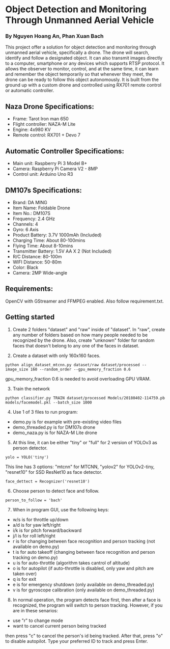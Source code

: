 # Object Detection and Monitoring Through Unmanned Aerial Vehicle
### By Nguyen Hoang An, Phan Xuan Bach
This project offer a solution for object detection and monitoring through unmanned aerial vehicle, specifically a drone. The drone will search, identify and follow a designated object. It can also transmit images directly to a computer, smartphone or any devices which supports RTSP protocol. It allows the observer to monitor, control, and at the same time, it can learn and remember the object temporarily so that whenever they meet, the drone can be ready to follow this object autonomously.
It is built from the ground up with a custom drone and controlled using RX701 remote control or automatic controller.

## Naza Drone Specifications:
* Frame: Tarot Iron man 650
* Flight controller: NAZA-M Lite
* Engine: 4x980 KV
* Remote control: RX701 + Devo 7

## Automatic Controller Specifications:
* Main unit: Raspberry Pi 3 Model B+
* Camera: Raspberry Pi Camera V2 - 8MP
* Control unit: Arduino Uno R3

## DM107s Specifications:
* Brand: DA MING
* Item Name:  Foldable Drone
* Item No.: DM107S
* Frequency: 2.4 GHz
* Channels: 4
* Gyro: 6 Axis
* Product Battery: 3.7V 1000mAh (Included)
* Charging Time: About 80-100mins
* Flying Time: About 8-10mins
* Transmitter Battery: 1.5V AA X 2 (Not Included)
* R/C Distance: 80-100m
* WIFI Distance: 50-80m
* Color: Black
* Camera: 2MP Wide-angle

## Requirements:
OpenCV with GStreamer and FFMPEG enabled.
Also follow requirement.txt.

## Getting started
1. Create 2 folders "dataset" and "raw" inside of "dataset". In "raw", create any number of folders based on how many people needed to be recognized by the drone. Also, create "unknown" folder for random faces that doesn't belong to any one of the faces in dataset.

2. Create a dataset with only 160x160 faces.
```
python align_dataset_mtcnn.py dataset/raw dataset/processed --image_size 160 --random_order --gpu_memory_fraction 0.6
```
gpu_memory_fraction 0.6 is needed to avoid overloading GPU VRAM.

3. Train the network
```
python classifier.py TRAIN dataset/processed Models/20180402-114759.pb models/facemodel.pkl --batch_size 1000
```

4. Use 1 of 3 files to run program:
* demo.py is for example with pre-existing video files
* demo_threaded.py is for DM107s drone
* demo_naza.py is for NAZA-M Lite drone

5. At this line, it can be either "tiny" or "full" for 2 version of YOLOv3 as person detector.
```
yolo = YOLO('tiny')
```
This line has 3 options: "mtcnn" for MTCNN, "yolov2" for YOLOv2-tiny, "resnet10" for SSD ResNet10 as face detector.
```
face_dettect = Recognizer('resnet10')
```

6. Choose person to detect face and follow.
```
person_to_follow = 'bach'
```

7. When in program GUI, use the following keys:
* w/s is for throttle up/down
* a/d is for yaw left/right
* i/k is for pitch forward/backward
* j/l is for roll left/right
* r is for changing between face recognition and person tracking (not available on demo.py)
* t is for auto takeoff (changing between face recognition and person tracking on demo.py)
* u is for auto-throttle (algorithm takes cantrol of altitude)
* o is for autopilot (if auto-throttle is disabled, only yaw and pitch are taken over)
* q is for exit
* e is for emergency shutdown (only available on demo_threaded.py)
* v is for gyroscope calibration (only available on demo_threaded.py)

8. In normal operation, the program detects face first, then after a face is recognized, the program will switch to person tracking. However, if you are in these senarios:
* use "r" to change mode
* want to cancel current person being tracked

then press "c" to cancel the person's id being tracked. After that, press "o" to disable autopilot. Type your preferred ID to track and press Enter.
